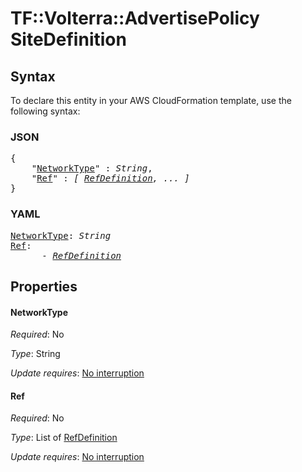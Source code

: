 # TF::Volterra::AdvertisePolicy SiteDefinition

## Syntax

To declare this entity in your AWS CloudFormation template, use the following syntax:

### JSON

<pre>
{
    "<a href="#networktype" title="NetworkType">NetworkType</a>" : <i>String</i>,
    "<a href="#ref" title="Ref">Ref</a>" : <i>[ <a href="refdefinition.md">RefDefinition</a>, ... ]</i>
}
</pre>

### YAML

<pre>
<a href="#networktype" title="NetworkType">NetworkType</a>: <i>String</i>
<a href="#ref" title="Ref">Ref</a>: <i>
      - <a href="refdefinition.md">RefDefinition</a></i>
</pre>

## Properties

#### NetworkType

_Required_: No

_Type_: String

_Update requires_: [No interruption](https://docs.aws.amazon.com/AWSCloudFormation/latest/UserGuide/using-cfn-updating-stacks-update-behaviors.html#update-no-interrupt)

#### Ref

_Required_: No

_Type_: List of <a href="refdefinition.md">RefDefinition</a>

_Update requires_: [No interruption](https://docs.aws.amazon.com/AWSCloudFormation/latest/UserGuide/using-cfn-updating-stacks-update-behaviors.html#update-no-interrupt)

